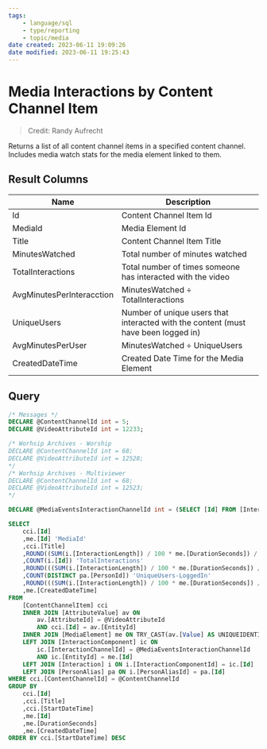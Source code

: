 ```yaml
---
tags:
    - language/sql
    - type/reporting
    - topic/media
date created: 2023-06-11 19:09:26
date modified: 2023-06-11 19:25:43
---
```


# Media Interactions by Content Channel Item

> Credit: Randy Aufrecht

Returns a list of all content channel items in a specified content channel. Includes media watch stats for the media element linked to them.

## Result Columns

| Name                      | Description                                                                        |
| ------------------------- | ---------------------------------------------------------------------------------- |
| Id                        | Content Channel Item Id                                                            |
| MediaId                   | Media Element Id                                                                   |
| Title                     | Content Channel Item Title                                                         |
| MinutesWatched            | Total number of minutes watched                                                    |
| TotalInteractions         | Total number of times someone has interacted with the video                        |
| AvgMinutesPerInteracction | MinutesWatched ÷ TotalInteractions                                                 |
| UniqueUsers               | Number of unique users that interacted with the content (must have been logged in) |
| AvgMinutesPerUser         | MinutesWatched ÷ UniqueUsers                                                       |
| CreatedDateTime           | Created Date Time for the Media Element                                            |

## Query

```sql
/* Messages */
DECLARE @ContentChannelId int = 5;
DECLARE @VideoAttributeId int = 12233;

/* Worhsip Archives - Worship 
DECLARE @ContentChannelId int = 68;
DECLARE @VideoAttributeId int = 12528;
*/
/* Worhsip Archives - Multiviewer 
DECLARE @ContentChannelId int = 68;
DECLARE @VideoAttributeId int = 12523;
*/

DECLARE @MediaEventsInteractionChannelId int = (SELECT [Id] FROM [InteractionChannel] WHERE [Guid] = 'D5B9BDAF-6E52-40D5-8E74-4E23973DF159');

SELECT
    cci.[Id]
    ,me.[Id] 'MediaId'
    ,cci.[Title]
    ,ROUND((SUM(i.[InteractionLength]) / 100 * me.[DurationSeconds]) / 60, 0) 'MinutesWatched'
    ,COUNT(i.[Id]) 'TotalInteractions'
    ,ROUND(((SUM(i.[InteractionLength]) / 100 * me.[DurationSeconds]) / 60) / NULLIF(COUNT(i.[Id]),0), 1) 'AvgMinutesPerInteraction'
    ,COUNT(DISTINCT pa.[PersonId]) 'UniqueUsers-LoggedIn'
    ,ROUND(((SUM(i.[InteractionLength]) / 100 * me.[DurationSeconds]) / 60) / NULLIF(COUNT(DISTINCT pa.[PersonId]),0), 1) 'AvgMinutesPerUser'
    ,me.[CreatedDateTime]
FROM
    [ContentChannelItem] cci
    INNER JOIN [AttributeValue] av ON
        av.[AttributeId] = @VideoAttributeId
        AND cci.[Id] = av.[EntityId]
    INNER JOIN [MediaElement] me ON TRY_CAST(av.[Value] AS UNIQUEIDENTIFIER) = me.[Guid]
    LEFT JOIN [InteractionComponent] ic ON
        ic.[InteractionChannelId] = @MediaEventsInteractionChannelId
        AND ic.[EntityId] = me.[Id]
    LEFT JOIN [Interaction] i ON i.[InteractionComponentId] = ic.[Id]
    LEFT JOIN [PersonAlias] pa ON i.[PersonAliasId] = pa.[Id]
WHERE cci.[ContentChannelId] = @ContentChannelId
GROUP BY
    cci.[Id]
    ,cci.[Title]
    ,cci.[StartDateTime]
    ,me.[Id]
    ,me.[DurationSeconds]
    ,me.[CreatedDateTime]
ORDER BY cci.[StartDateTime] DESC
```
